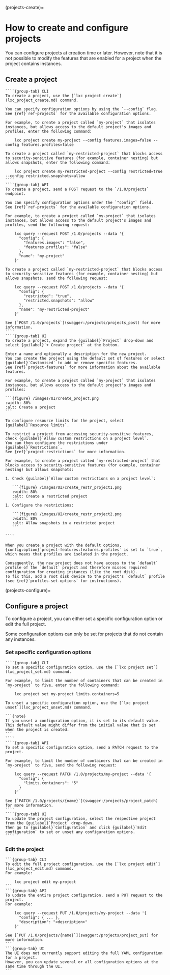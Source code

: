 (projects-create)=
# How to create and configure projects

You can configure projects at creation time or later.
However, note that it is not possible to modify the features that are enabled for a project when the project contains instances.

## Create a project

`````{tabs}
````{group-tab} CLI
To create a project, use the [`lxc project create`](lxc_project_create.md) command.

You can specify configuration options by using the `--config` flag.
See {ref}`ref-projects` for the available configuration options.

For example, to create a project called `my-project` that isolates instances, but allows access to the default project's images and profiles, enter the following command:

    lxc project create my-project --config features.images=false --config features.profiles=false

To create a project called `my-restricted-project` that blocks access to security-sensitive features (for example, container nesting) but allows snapshots, enter the following command:

    lxc project create my-restricted-project --config restricted=true --config restricted.snapshots=allow
````
````{group-tab} API
To create a project, send a POST request to the `/1.0/projects` endpoint.

You can specify configuration options under the `"config"` field.
See {ref}`ref-projects` for the available configuration options.

For example, to create a project called `my-project` that isolates instances, but allows access to the default project's images and profiles, send the following request:

    lxc query --request POST /1.0/projects --data '{
      "config": {
        "features.images": "false",
        "features.profiles": "false"
      },
      "name": "my-project"
    }'

To create a project called `my-restricted-project` that blocks access to security-sensitive features (for example, container nesting) but allows snapshots, send the following request:

    lxc query --request POST /1.0/projects --data '{
      "config": {
        "restricted": "true",
        "restricted.snapshots": "allow"
      },
      "name": "my-restricted-project"
    }'

See [`POST /1.0/projects`](swagger:/projects/projects_post) for more information.
````
````{group-tab} UI
To create a project, expand the {guilabel}`Project` drop-down and select {guilabel}`+ Create project` at the bottom.

Enter a name and optionally a description for the new project.
You can create the project using the default set of features or select {guilabel}`Customised` to add or remove specific features.
See {ref}`project-features` for more information about the available features.

For example, to create a project called `my-project` that isolates instances, but allows access to the default project's images and profiles:

```{figure} /images/UI/create_project.png
:width: 80%
:alt: Create a project
```

To configure resource limits for the project, select {guilabel}`Resource limits`.

To restrict a project from accessing security-sensitive features, check {guilabel}`Allow custom restrictions on a project level`.
You can then configure the restrictions under {guilabel}`Restrictions`.
See {ref}`project-restrictions` for more information.

For example, to create a project called `my-restricted-project` that blocks access to security-sensitive features (for example, container nesting) but allows snapshots:

1. Check {guilabel}`Allow custom restrictions on a project level`:

   ```{figure} /images/UI/create_restr_project1.png
   :width: 80%
   :alt: Create a restricted project
   ```
1. Configure the restrictions:

   ```{figure} /images/UI/create_restr_project2.png
   :width: 80%
   :alt: Allow snapshots in a restricted project
   ```

````
`````

```{tip}
When you create a project with the default options, {config:option}`project-features:features.profiles` is set to `true`, which means that profiles are isolated in the project.

Consequently, the new project does not have access to the `default` profile of the `default` project and therefore misses required configuration for creating instances (like the root disk).
To fix this, add a root disk device to the project's `default` profile (see {ref}`profiles-set-options` for instructions).
```

(projects-configure)=
## Configure a project

To configure a project, you can either set a specific configuration option or edit the full project.

Some configuration options can only be set for projects that do not contain any instances.

### Set specific configuration options

`````{tabs}
````{group-tab} CLI
To set a specific configuration option, use the [`lxc project set`](lxc_project_set.md) command.

For example, to limit the number of containers that can be created in `my-project` to five, enter the following command:

    lxc project set my-project limits.containers=5

To unset a specific configuration option, use the [`lxc project unset`](lxc_project_unset.md) command.

```{note}
If you unset a configuration option, it is set to its default value.
This default value might differ from the initial value that is set when the project is created.
```
````
````{group-tab} API
To set a specific configuration option, send a PATCH request to the project.

For example, to limit the number of containers that can be created in `my-project` to five, send the following request:

    lxc query --request PATCH /1.0/projects/my-project --data '{
      "config": {
        "limits.containers": "5"
      }
    }'

See [`PATCH /1.0/projects/{name}`](swagger:/projects/project_patch) for more information.
````
````{group-tab} UI
To update the project configuration, select the respective project from the {guilabel}`Project` drop-down.
Then go to {guilabel}`Configuration` and click {guilabel}`Edit configuration` to set or unset any configuration options.
````
`````

### Edit the project

````{tabs}
```{group-tab} CLI
To edit the full project configuration, use the [`lxc project edit`](lxc_project_edit.md) command.
For example:

    lxc project edit my-project
```
```{group-tab} API
To update the entire project configuration, send a PUT request to the project.
For example:

    lxc query --request PUT /1.0/projects/my-project --data '{
      "config": { ... },
      "description": "<description>"
    }'

See [`PUT /1.0/projects/{name}`](swagger:/projects/project_put) for more information.
```
```{group-tab} UI
The UI does not currently support editing the full YAML configuration for a project.
However, you can update several or all configuration options at the same time through the UI.
```
````
